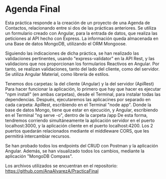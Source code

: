 # Agenda Final

Esta práctica responde a la creación de un proyecto de una Agenda de Contactos, relacionando entre si dos de las prácticas anteriores.
Se utiliza un formulario creado con Angular, para la entrada de datos, que realiza las peticiones al API hecho con Express. 
La información queda almacenada en una Base de datos MongoDB, utilizando el ORM Mongoose. 

Siguiendo las indicaciones de dicha práctica, se han realizado las validaciones pertinentes, usando "express-validator" en la API Rest, y las validacions que nos proporcionan los formularios Reactivos en Angular. Por tanto, se realizan validaciones, tanto del lado del cliente, como del servidor.
Se utiliza Angular Material, como librería de estilos.

Tenemos dos carpetas: la del cliente (Angular) y la del servidor (ApiRest)
Para hacer funcionar la aplicación, lo primero que hay que hacer es ejecutar "npm install" (en ambas carpetas), desde el Terminal, para instalar todas las dependencias. Después, ejecutaremos las aplicacines por separado en cada carpeta:
ApiRest, escribiendo en el Terminal "node app". Donde la base de datos Mongo, tiene que estar en ejecución, y
Angular, escribiendo en el Terminal "ng serve -o", dentro de la carpeta /app
De esta forma, tendremos corriendo simultáneamente la aplicación servidor en el puerto localhost:3000, y la aplicación cliente en el puerto localhost:4200.
Los 2 puertos quedarán relacionados mediante el middleware CORS, que les permitirá intercambiar recursos.

Se han probado todos los endpoints del CRUD con Postman y la aplicación Angular. Además, se han visualizado todos los cambios, mediante la aplicación "MongoDB Compass".

Los archivos utilizados se encuentran en el repositorio: https://github.com/AnaAlvarezA/PracticaFinal
